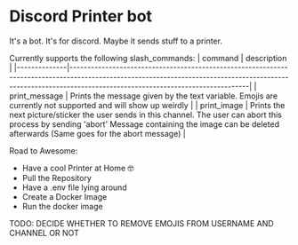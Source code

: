 # Discord Printer bot 

It's a bot. It's for discord. Maybe it sends stuff to a printer.

Currently supports the following slash_commands: 
| command      | description                                                                                                                                                                                                  |
|--------------|--------------------------------------------------------------------------------------------------------------------------------------------------------------------------------------------------------------|
| print_message   | Prints the message given by the text variable.  Emojis are currently not supported and will show up weirdly                                                                                                     |
| print_image  | Prints the next picture/sticker the user sends in this channel. The user can abort this process by sending 'abort'  Message containing the image can be deleted afterwards (Same goes for the abort message) |


Road to Awesome:

- Have a cool Printer at Home 🤓
- Pull the Repository
- Have a .env file lying around
- Create a Docker Image
- Run the docker image





TODO: DECIDE WHETHER TO REMOVE EMOJIS FROM USERNAME AND CHANNEL OR NOT 
